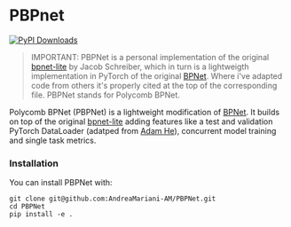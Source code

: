 # PBPnet

[![PyPI Downloads](https://static.pepy.tech/badge/bpnet-lite)](https://pepy.tech/projects/bpnet-lite)

> IMPORTANT: PBPNet is a personal implementation of the original [bpnet-lite](https://github.com/jmschrei/bpnet-lite) by Jacob Schreiber, which in turn is a lightweigth implementation in PyTorch of the original [BPNet](https://github.com/kundajelab/bpnet). Where i've adapted code from others it's properly cited at the top of the corresponding file. PBPNet stands for Polycomb BPNet.

Polycomb BPNet (PBPNet) is a lightweight modification of [BPNet](https://github.com/kundajelab/bpnet). It builds on top of the original [bpnet-lite](https://github.com/jmschrei/bpnet-lite) adding features like a test and validation PyTorch DataLoader (adatped from [Adam He](https://github.com/adamyhe/PersonalBPNet)), concurrent model training and single task metrics.
### Installation

You can install PBPNet with:
```
git clone git@github.com:AndreaMariani-AM/PBPNet.git
cd PBPNet
pip install -e .
```
